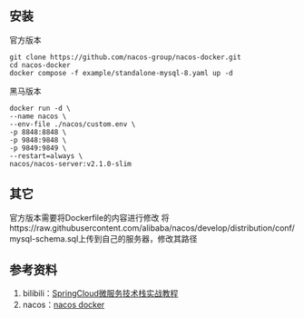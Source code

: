 ## 安装
官方版本
```
git clone https://github.com/nacos-group/nacos-docker.git
cd nacos-docker
docker compose -f example/standalone-mysql-8.yaml up -d
```

黑马版本
```
docker run -d \
--name nacos \
--env-file ./nacos/custom.env \
-p 8848:8848 \
-p 9848:9848 \
-p 9849:9849 \
--restart=always \
nacos/nacos-server:v2.1.0-slim
```


## 其它
官方版本需要将Dockerfile的内容进行修改
将https://raw.githubusercontent.com/alibaba/nacos/develop/distribution/conf/mysql-schema.sql上传到自己的服务器，修改其路径

## 参考资料
1. bilibili：[SpringCloud微服务技术栈实战教程](https://www.bilibili.com/video/BV1kH4y1S7wz?p=14)
2. nacos：[nacos docker](https://nacos.io/zh-cn/docs/quick-start-docker.html)
